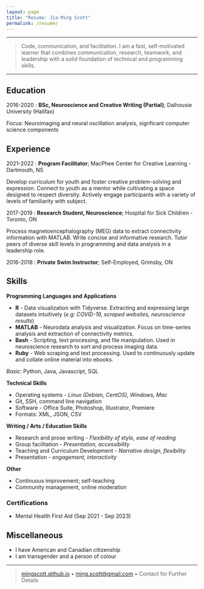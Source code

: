 ```yaml
---
layout: page
title: "Resume: Jia-Ming Scott"
permalink: /resume/
---
```

----

>  Code, communication, and facilitation. I am a fast, self-motivated learner that combines communication, research, teamwork, and leadership with a solid foundation of technical and programming skills.

----

Education
---------

2016-2020
:   **BSc, Neuroscience and Creative Writing (Partial)**; Dalhousie University (Halifax)

Focus: Neuroimaging and neural oscillation analysis, signficant computer science components

Experience
----------

2021-2022
:   **Program Facilitator**; MacPhee Center for Creative Learning - Dartmouth, NS

Develop curriculum for youth and foster creative problem-solving and expression. Connect to youth as a mentor while cultivating a space designed to respect diversity. Actively engage participants with a variety of levels of familiarity with subject.

2017-2019
:   **Research Student, Neuroscience**; Hospital for Sick Children - Toronto, ON

Process magnetoencephalography (MEG) data to extract connectivity information with MATLAB. Write concise and informative research. Tutor peers of diverse skill levels in programming and data analysis in a leadership role.

2016-2018
:   **Private Swim Instructor**; Self-Employed, Grimsby, ON

Skills
--------------------

**Programming Languages and Applications**

* **R**     - Data visualization with Tidyverse. Extracting and expressing large datasets intuitively (*e.g: COVID-19, scraped websites, neuroscience results*)
* **MATLAB**    - Neurodata analysis and visualization. Focus on time-series analysis and extraction of connectivity metrics.
* **Bash**      - Scripting, text processing, and file manipulation. Used in neuroscience research to sort and process imaging data.
* **Ruby**      - Web scraping and text processing. Used to continuously update and collate online material into ebooks.

*Basic*: Python, Java, Javascript, SQL

**Technical Skills**

* Operating systems - *Linux (Debian, CentOS), Windows, Mac*
* Git, SSH, command line navigation
* Software - Office Suite, Photoshop, Illustrator, Premiere
* Formats: XML, JSON, CSV

**Writing / Arts / Education Skills**

* Research and prose writing - *Flexibility of style, ease of reading*
* Group facilitation - *Presentation, accessibility*
* Teaching and Curriculum Development - *Narrative design, flexibility*
* Presentation - *engagement, interactivity*

**Other**

* Continuous improvement; self-teaching
* Community management, online moderation

### Certifications
* Mental Health First Aid (Sep 2021 - Sep 2023)

Miscellaneous
--------------------
* I have American and Canadian citizenship
* I am transgender and a person of colour

----

> [mingscott.github.io](https://mingscott.github.io) • <ming.scott@gmail.com> • Contact for Further Details